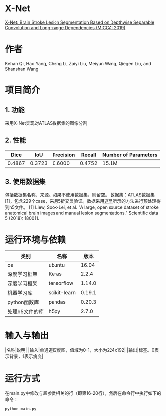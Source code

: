 # X-Net
[X-Net: Brain Stroke Lesion Segmentation Based on Depthwise Separable Convolution and Long-range Dependencies (MICCAI 2019)](https://arxiv.org/abs/1907.07000)
# 作者
Kehan Qi, Hao Yang, Cheng Li, Zaiyi Liu, Meiyun Wang, Qiegen Liu, and Shanshan Wang
# 项目简介
## 1. 功能
采用X-Net实现对ATLAS数据集的图像分割
## 2. 性能
|Dice|IoU|Precision|Recall|Number of Parameters|
|-----|-----|-----|-----|-----|
|0.4867|0.3723|0.6000|0.4752|15.1M|
## 3. 使用数据集
包括数据集名称、来源。如果不使用数据集，则留空。
数据集：ATLAS数据集[1]，包含229个case，采用5折交叉验证。数据采用[这里](https://github.com/Andrewsher/ATLAS-dataset-generate-h5file)所示的方法进行预处理得到h5文件。
[1] Liew, Sook-Lei, et al. "A large, open source dataset of stroke anatomical brain images and manual lesion segmentations." Scientific data 5 (2018): 180011.
# 运行环境与依赖
|类别|名称|版本|
|-----|-----|-----|
|os|ubuntu|16.04|
|深度学习框架|Keras|2.2.4|
|深度学习框架|tensorflow|1.14.0|
|机器学习库|scikit-learn|0.19.1|
|python函数库|pandas|0.20.3|
|处理h5文件的库|h5py|2.7.0|

# 输入与输出
|名称|说明|
|输入|单通道灰度图，值域为0-1，大小为224x192|
|输出|标签。0表示背景，1表示病变|

# 运行方式
在main.py中修改与超参数相关的行（即第16-20行），然后在命令行中执行如下的命令：
```shell
python main.py
```

